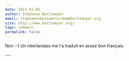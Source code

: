 ```yaml
---
date: 2011-01-06
author: Stéphane Bortzmeyer
email: stephane+meinamsterdam@bortzmeyer.org
site: http://www.bortzmeyer.org/
tags: comment
permalink: false
---
```


<p>Non :-) Un néerlandais me l'a traduit en assez bon français.</p>
---